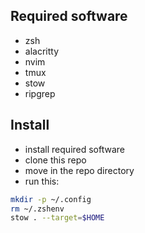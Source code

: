 ## Required software

-   zsh
-   alacritty
-   nvim
-   tmux
-   stow
-   ripgrep

## Install

-   install required software
-   clone this repo
-   move in the repo directory
-   run this:
```sh
mkdir -p ~/.config
rm ~/.zshenv
stow . --target=$HOME
```
